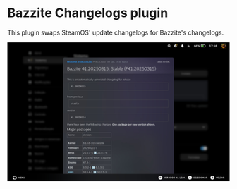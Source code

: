 # Bazzite Changelogs plugin

This plugin swaps SteamOS' update changelogs for Bazzite's changelogs.

![img](assets/preview.jpeg)
